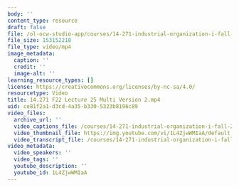 ```yaml
---
body: ''
content_type: resource
draft: false
file: /ol-ocw-studio-app/courses/14-271-industrial-organization-i-fall-2022/14271-f22-lecture-25-multi-version-2_360p_16_9.mp4
file_size: 153152218
file_type: video/mp4
image_metadata:
  caption: ''
  credit: ''
  image-alt: ''
learning_resource_types: []
license: https://creativecommons.org/licenses/by-nc-sa/4.0/
resourcetype: Video
title: 14.271 F22 Lecture 25 Multi Version 2.mp4
uid: ce81f2a1-d3cd-4a35-b330-5323b8196c89
video_files:
  archive_url: ''
  video_captions_file: /courses/14-271-industrial-organization-i-fall-2022/16wjs8Q5fAUuFfmhBsfMmW0mDgKS080KA_transcript.webvtt
  video_thumbnail_file: https://img.youtube.com/vi/1L4ZjwWMIaA/default.jpg
  video_transcript_file: /courses/14-271-industrial-organization-i-fall-2022/16wjs8Q5fAUuFfmhBsfMmW0mDgKS080KA_transcript.pdf
video_metadata:
  video_speakers: ''
  video_tags: ''
  youtube_description: ''
  youtube_id: 1L4ZjwWMIaA
---
```


